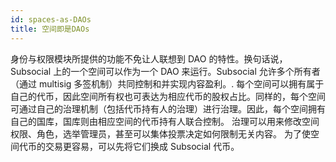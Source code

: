 ```yaml
---
id: spaces-as-DAOs
title: 空间即是DAOs
---
```


身份与权限模块所提供的功能不免让人联想到 DAO 的特性。换句话说，Subsocial 上的一个空间可以作为一个 DAO 来运行。Subsocial 允许多个所有者（通过 multisig 多签机制）共同控制和并实现内容盈利。.
每个空间可以拥有属于自己的代币，因此空间所有权也可表达为相应代币的股权占比。同样的，每个空间可通过自己的治理机制（包括代币持有人的治理）进行治理。因此，每个空间拥有自己的国库，国库则由相应空间的代币持有人联合控制。
治理可以用来修改空间权限、角色，选举管理员，甚至可以集体投票决定如何限制无关内容。
为了使空间代币的交易更容易，可以先将它们换成 Subsocial 代币。
